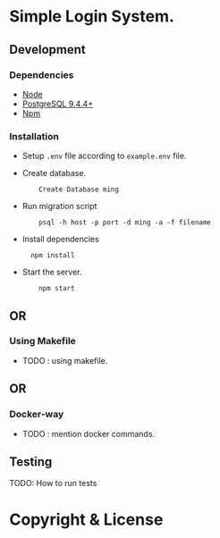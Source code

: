 # Simple Login System. 

## Development

### Dependencies
* [Node](https://nodejs.org/en/download/)
* [PostgreSQL 9.4.4+](https://www.postgresql.org/download)
* [Npm](https://www.npmjs.com/)

### Installation
* Setup `.env` file according to `example.env` file.

*  Create database.
    ```
        Create Database ming
    ```
* Run migration script
    ```
        psql -h host -p port -d ming -a -f filename
    ```
* Install dependencies
    ```
      npm install
    ```

* Start the server.
    ```
        npm start
    ```

## OR
### Using Makefile
    
* TODO : using makefile.  


## OR

### Docker-way

* TODO : mention docker commands.

## Testing
TODO: How to run tests

# Copyright & License